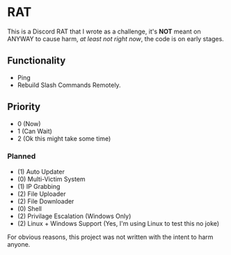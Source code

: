 # RAT

This is a Discord RAT that I wrote as a challenge, it's __NOT__ meant on ANYWAY to cause harm, _at least not right now_, the code is on early stages.

## Functionality

- Ping
- Rebuild Slash Commands Remotely.

## Priority

- 0 (Now)
- 1 (Can Wait)
- 2 (Ok this might take some time)

### Planned

- (1) Auto Updater
- (0) Multi-Victim System
- (1) IP Grabbing
- (2) File Uploader
- (2) File Downloader
- (0) Shell
- (2) Privilage Escalation (Windows Only)
- (2) Linux + Windows Support (Yes, I'm using Linux to test this no joke)

For obvious reasons, this project was not written with the intent to harm anyone.
